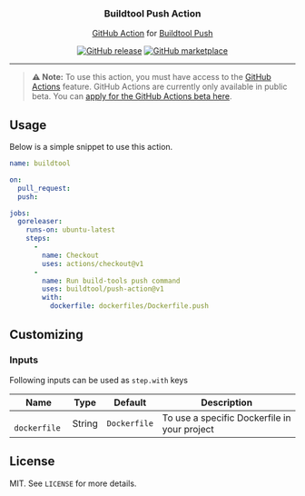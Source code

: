 <p align="center">
  <h3 align="center">Buildtool Push Action</h3>
  <p align="center"><a href="https://github.com/features/actions">GitHub Action</a> for <a href="https://buildtools.io/commands/#push">Buildtool Push</a></p>
  <p align="center">
    <a href="https://github.com/buildtool/push-action/releases/latest"><img alt="GitHub release" src="https://img.shields.io/github/release/buildtool/push-action.svg?logo=github"></a>
    <a href="https://github.com/marketplace/actions/github-action-for-push"><img alt="GitHub marketplace" src="https://img.shields.io/badge/marketplace-push--action-blue?logo=github"></a>
  </p>
</p>

---

> **:warning: Note:** To use this action, you must have access to the [GitHub Actions](https://github.com/features/actions) feature. GitHub Actions are currently only available in public beta. You can [apply for the GitHub Actions beta here](https://github.com/features/actions/signup/).

## Usage

Below is a simple snippet to use this action.

```yaml
name: buildtool

on:
  pull_request:
  push:

jobs:
  goreleaser:
    runs-on: ubuntu-latest
    steps:
      -
        name: Checkout
        uses: actions/checkout@v1
      -
        name: Run build-tools push command
        uses: buildtool/push-action@v1
        with:
          dockerfile: dockerfiles/Dockerfile.push
```

## Customizing

### Inputs

Following inputs can be used as `step.with` keys

| Name                      | Type    | Default         | Description                                   |
|---------------------------|---------|-----------------|-----------------------------------------------|
| ` dockerfile`             | String  | `Dockerfile`    | To use a specific Dockerfile in your project  |


## License

MIT. See `LICENSE` for more details.